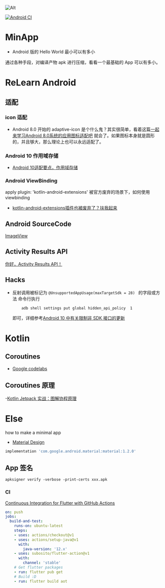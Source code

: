 ![Alt](https://repobeats.axiom.co/api/embed/8ceb012f571254438ab95c18fa734cb400ffc368.svg "Repobeats analytics image")

[![Android CI](https://github.com/REBOOTERS/MinApp/actions/workflows/android.yml/badge.svg)](https://github.com/REBOOTERS/MinApp/actions/workflows/android.yml)

# MinApp

 - Android 版的 Hello World 最小可以有多小

 通过各种手段，对编译产物 apk 进行压缩，看看一个最基础的 App 可以有多小。

# ReLearn Android

## 适配

 ### icon 适配

 - Android 8.0 开始的 adaptive-icon 是个什么鬼？其实很简单，看着这篇[一起来学习Android 8.0系统的应用图标适配吧](https://mp.weixin.qq.com/s/WxgHJ1stBjokPi6lTUd1Mg?) 就会了。如果图标本身就是圆形的，并且够大，那么理论上也可以永远适配了。

 ### Android 10 作用域存储

 - [Android 10适配要点，作用域存储](https://guolin.blog.csdn.net/article/details/105419420)

 ### Android ViewBinding

 apply plugin: 'kotlin-android-extensions' 被官方废弃的场景下，如何使用 viewbinding

 - [kotlin-android-extensions插件也被废弃了？扶我起来](https://mp.weixin.qq.com/s/keR7bO-Nu9bBr5Nhevbe1Q)
 
## Android SourceCode

[ImageView](https://mp.weixin.qq.com/s/xGD68ia_9VgL-qgbZM4m3g)

## Activity Results API

[你好，Activity Results API！](https://mp.weixin.qq.com/s/jcnFN73d002OfRXRx6u3yA)

## Hacks

 - 反射调用被标记为 ```@UnsupportedAppUsage(maxTargetSdk = 28) ``` 的字段或方法
   命令行执行
    ```shell
        adb shell settings put global hidden_api_policy  1

    ```
    即可，详细参考[Android 10 中有关限制非 SDK 接口的更新](https://developer.android.google.cn/about/versions/10/non-sdk-q?hl=zh-cn)

# Kotlin 

## Coroutines 
 - [Google codelabs](https://developer.android.google.cn/codelabs/kotlin-coroutines?return=https%3A%2F%2Fdeveloper.android.google.cn%2Fcourses%2Fpathways%2Fandroid-coroutines%3Futm_source%3Dandroidweekly.io%26utm_medium%3Dwebsite%23codelab-https%3A%2F%2Fdeveloper.android.com%2Fcodelabs%2Fkotlin-coroutines#3) 
## Coroutines 原理

 -[Kotlin Jetpack 实战：图解协程原理](https://mp.weixin.qq.com/mp/appmsgalbum?__biz=MzUyMzk0NTk4OQ==&action=getalbum&album_id=1458908928921960449#rd)

# Else

how to make a minimal app

 - [Material Design](https://mp.weixin.qq.com/s/6b5hIMxqz2WEutcxRbRfhg)
 
 ```gradle
implementation 'com.google.android.material:material:1.2.0'
```

## App 签名
```shell
apksigner verify -verbose -print-certs xxx.apk
```

### CI

[Continuous Integration for Flutter with GitHub Actions](https://admcpr.com/continuous-integration-for-flutter-with-github-actions/)

```yaml
on: push
jobs: 
  build-and-test: 
    runs-on: ubuntu-latest
    steps:
    - uses: actions/checkout@v1 
    - uses: actions/setup-java@v1
      with:
        java-version: '12.x'
    - uses: subosito/flutter-action@v1
      with:
        channel: 'stable'  
    # Get flutter packages
    - run: flutter pub get
    # Build :D 
    - run: flutter build aot
```

